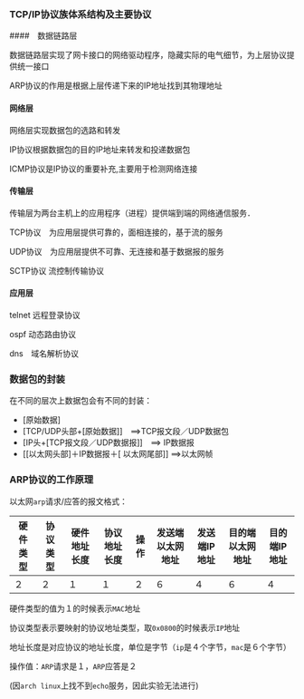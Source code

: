 ### TCP/IP协议族体系结构及主要协议

####　数据链路层

数据链路层实现了网卡接口的网络驱动程序，隐藏实际的电气细节，为上层协议提供统一接口

ARP协议的作用是根据上层传递下来的IP地址找到其物理地址

#### 网络层

网络层实现数据包的选路和转发

IP协议根据数据包的目的IP地址来转发和投递数据包

ICMP协议是IP协议的重要补充,主要用于检测网络连接

#### 传输层

传输层为两台主机上的应用程序（进程）提供端到端的网络通信服务．

TCP协议　为应用层提供可靠的，面相连接的，基于流的服务

UDP协议　为应用层提供不可靠、无连接和基于数据报的服务

SCTP协议 流控制传输协议

#### 应用层

telnet 远程登录协议

ospf 动态路由协议

dns　域名解析协议

### 数据包的封装

在不同的层次上数据包会有不同的封装：

- [原始数据]
- [TCP/UDP头部+[原始数据]]　==>TCP报文段／UDP数据包
- [IP头+[TCP报文段／UDP数据报]]　==> IP数据报
- [[以太网头部]＋IP数据报＋[ 以太网尾部]]    ==>以太网帧

### ARP协议的工作原理

以太网`arp`请求/应答的报文格式：

| 硬件类型 | 协议类型 | 硬件地址长度 | 协议地址长度 | 操作 | 发送端以太网地址 | 发送端IP地址 | 目的端以太网地址 | 目的端IP地址 |
| -------- | -------- | ------------ | ------------ | ---- | ---------------- | ------------ | ---------------- | ------------ |
| ２       | ２       | １           | １           | ２   | ６               | ４           | ６               | ４           |

硬件类型的值为１的时候表示`MAC`地址

协议类型表示要映射的协议地址类型，取`0x0800`的时候表示`IP`地址

地址长度是对应协议的地址长度，单位是字节（`ip`是４个字节，`mac`是６个字节）

操作值：`ARP`请求是１，`ARP`应答是２

(因`arch linux`上找不到`echo`服务，因此实验无法进行)




